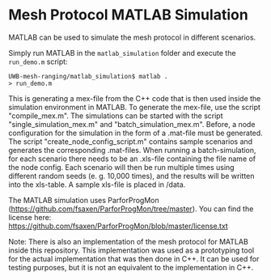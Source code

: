 # Mesh Protocol MATLAB Simulation

MATLAB can be used to simulate the mesh protocol in different scenarios.

Simply run MATLAB in the `matlab_simulation` folder and execute the `run_demo.m` script: 
```
UWB-mesh-ranging/matlab_simulation$ matlab .
> run_demo.m
```

This is generating a mex-file from the C++ code that is then used inside the simulation environment in MATLAB.
To generate the mex-file, use the script "compile_mex.m". 
The simulations can be started with the script "single_simulation_mex.m" and "batch_simulation_mex.m". 
Before, a node configuration for the simulation in the form of a .mat-file must be generated. 
The script "create_node_config_script.m" contains sample scenarios and generates the corresponding .mat-files.
When running a batch-simulation, for each scenario there needs to be an .xls-file containing the file name of the node config. 
Each scenario will then be run multiple times using different random seeds (e. g. 10,000 times), and the results will be written into the xls-table.
A sample xls-file is placed in /data.

The MATLAB simulation uses ParforProgMon (https://github.com/fsaxen/ParforProgMon/tree/master).
You can find the license here: https://github.com/fsaxen/ParforProgMon/blob/master/license.txt

Note: There is also an implementation of the mesh protocol for MATLAB inside this repository. This implementation was used as a prototyping tool for the actual implementation that was then done in C++. It can be used for testing purposes, but it is not an equivalent to the implementation in C++.